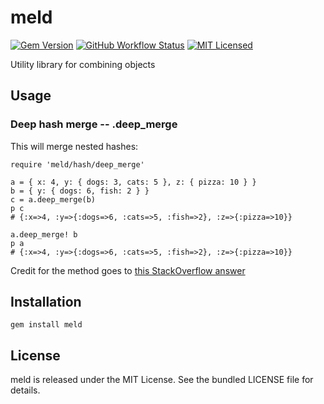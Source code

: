 meld
=========

[![Gem Version](https://img.shields.io/gem/v/meld.svg)](https://rubygems.org/gems/meld)
[![GitHub Workflow Status](https://img.shields.io/github/workflow/status/akerl/meld/Build)](https://github.com/akerl/meld/actions)
[![MIT Licensed](https://img.shields.io/badge/license-MIT-green.svg)](https://tldrlegal.com/license/mit-license)

Utility library for combining objects

## Usage

### Deep hash merge -- .deep_merge

This will merge nested hashes:

```
require 'meld/hash/deep_merge'

a = { x: 4, y: { dogs: 3, cats: 5 }, z: { pizza: 10 } }
b = { y: { dogs: 6, fish: 2 } }
c = a.deep_merge(b)
p c
# {:x=>4, :y=>{:dogs=>6, :cats=>5, :fish=>2}, :z=>{:pizza=>10}}

a.deep_merge! b
p a
# {:x=>4, :y=>{:dogs=>6, :cats=>5, :fish=>2}, :z=>{:pizza=>10}}
```

Credit for the method goes to [this StackOverflow answer](http://stackoverflow.com/questions/9381553/ruby-merge-nested-hash)

## Installation

    gem install meld

## License

meld is released under the MIT License. See the bundled LICENSE file for details.

